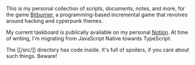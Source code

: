 This is my personal collection of scripts, documents, notes, and more, for the game [Bitburner](https://github.com/bitburner-official/bitburner-src), a programming-based incremental game that revolves around hacking and cyperpunk themes.

My current taskboard is publically available on my personal [Notion](https://faenre.notion.site/bf28dd63cc9f420caf4703ee04b8ace3?v=042dee35c118404984c90fe54e650d35&pvs=4). At time of writing, I'm migrating from JavaScript Native towards TypeScript.

The [[/src/]] directory has code inside. It's full of spoilers, if you care about such things. Beware!
